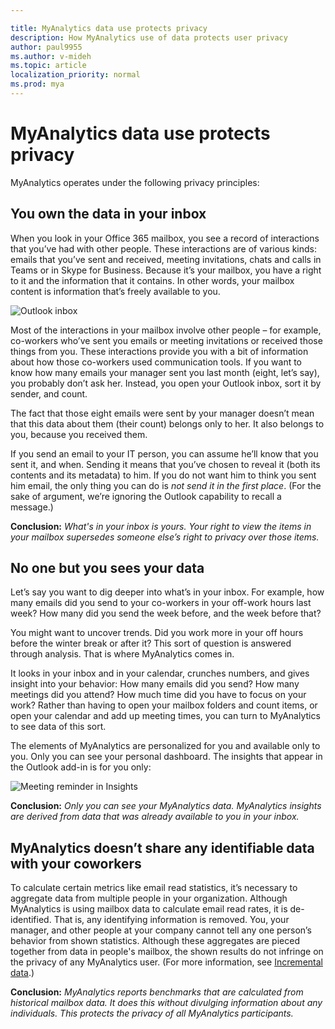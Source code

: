 ```yaml
---

title: MyAnalytics data use protects privacy
description: How MyAnalytics use of data protects user privacy
author: paul9955
ms.author: v-mideh
ms.topic: article
localization_priority: normal 
ms.prod: mya
---
```


# MyAnalytics data use protects privacy

MyAnalytics operates under the following privacy principles:

## You own the data in your inbox

When you look in your Office 365 mailbox, you see a record of interactions that you’ve had with other people. These interactions are of various kinds: emails that you’ve sent and received, meeting invitations, chats and calls in Teams or in Skype for Business. Because it’s your mailbox, you have a right to it and the information that it contains. In other words, your mailbox content is information that’s freely available to you.

![Outlook inbox](../../images/mya/overview/outlook-1.png)

Most of the interactions in your mailbox involve other people – for example, co-workers who’ve sent you emails or meeting invitations or received those things from you. These interactions provide you with a bit of information about how those co-workers used communication tools. If you want to know how many emails your manager sent you last month (eight, let’s say), you probably don’t ask her. Instead, you open your Outlook inbox, sort it by sender, and count.

The fact that those eight emails were sent by your manager doesn’t mean that this data about them (their count) belongs only to her. It also belongs to you, because you received them.

If you send an email to your IT person, you can assume he’ll know that you sent it, and when. Sending it means that you’ve chosen to reveal it (both its contents and its metadata) to him. If you do not want him to think you sent him email, the only thing you can do is _not send it in the first place_. (For the sake of argument, we’re ignoring the Outlook capability to recall a message.)

**Conclusion:** _What's in your inbox is yours. Your right to view the items in your mailbox supersedes someone else’s right to privacy over those items._

## No one but you sees your data

Let’s say you want to dig deeper into what’s in your inbox. For example, how many emails did you send to your co-workers in your off-work hours last week? How many did you send the week before, and the week before that?

You might want to uncover trends. Did you work more in your off hours before the winter break or after it? This sort of question is answered through analysis. That is where MyAnalytics comes in.

It looks in your inbox and in your calendar, crunches numbers, and gives insight into your behavior: How many emails did you send? How many meetings did you attend? How much time did you have to focus on your work? Rather than having to open your mailbox folders and count items, or open your calendar and add up meeting times, you can turn to MyAnalytics to see data of this sort.

The elements of MyAnalytics are personalized for you and available only to you. Only you can see your personal dashboard. The insights that appear in the Outlook add-in is for you only:

![Meeting reminder in Insights](../../images/mya/overview/mya-add-in-note.png)

**Conclusion:** _Only you can see your MyAnalytics data. MyAnalytics insights are derived from data that was already available to you in your inbox._

## MyAnalytics doesn’t share any identifiable data with your coworkers

To calculate certain metrics like email read statistics, it’s necessary to aggregate data from multiple people in your organization. Although MyAnalytics is using mailbox data to calculate email read rates, it is de-identified. That is, any identifying information is removed. You, your manager, and other people at your company cannot tell any one person’s behavior from shown statistics. Although these aggregates are pieced together from data in people's mailbox, the shown results do not infringe on the privacy of any MyAnalytics user.  (For more information, see [Incremental data](privacy-guide.md#incremental-data).)

**Conclusion:** _MyAnalytics reports benchmarks that are calculated from historical mailbox data. It does this without divulging information about any individuals. This protects the privacy of all MyAnalytics participants._
